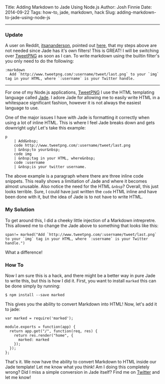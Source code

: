Title: Adding Markdown to Jade Using Node.js
Author: Josh Finnie
Date: 2014-09-22
Tags: how-to, jade, markdown, hack
Slug: adding-markdown-to-jade-using-node-js

---

### **Update**

A user on Reddit, [itsananderson](https://www.reddit.com/user/itsananderson), pointed out [here](https://www.reddit.com/r/node/comments/2hdb2l/adding_markdown_to_jade_using_nodejs/), that my steps above are not needed since Jade has it's own filters! This is GREAT! I will be switching over [TweetPNG](http://www.tweetpng.com) as soon as I can. To write markdown using the builtin filter's you only need to do the following:

```
:markdown
  Add `http://www.tweetpng.com/:username/tweet/last.png` to your `img` tag in your HTML, where `:username` is your Twitter handle.
```

---

For one of my Node.js applications, [TweetPNG](http://www.tweetpng.com) I use the HTML templating language called [Jade](http://jade-lang.com/). I adore Jade for allowing me to easily write HTML in a whitespace significant fashion, however it is not always the easiest language to use.

One of the major issues I have with Jade is formatting it correctly when using a lot of inline HTML. This is where I feel Jade breaks down and gets downright ugly! Let's take this example:

```
p
    | Add&nbsp;
    code http://www.tweetpng.com/:username/tweet/last.png
    | &nbsp;to your&nbsp;
    code img
    | &nbsp;tag in your HTML, where&nbsp;
    code :username
    | &nbsp;is your twitter username.
```

The above example is a paragraph where there are three inline code snippets. This really shows a limitiation of Jade and where it becomes almost unusable. Also notice the need for the HTML `&nbsp`? Overall, this just looks terrible. Sure, I could have just written the `code` HTML inline and have been done with it, but the idea of Jade is to not have to write HTML.

### My Solution

To get around this, I did a cheeky little injection of a Markdown intrepretre. This allowed me to change the Jade above to something that looks like this:

```
span!= marked("Add `http://www.tweetpng.com/:username/tweet/last.png` to your `img` tag in your HTML, where `:username` is your Twitter handle.")
```

What a difference!

### How To

Now I am sure this is a hack, and there might be a better way in pure Jade to write this, but this is how I did it. First, you want to install `marked` this can be done simply by running:

```
$ npm install --save marked
```

This gives you the ability to convert Markdown into HTML! Now, let's add it to jade:

```
var marked = require('marked');

module.exports = function(app) {
  return app.get("/", function(req, res) {
    return res.render("home", {
      marked: marked
    });
  });
};
```

That's it. We now have the ability to convert Markdown to HTML inside our Jade template! Let me know what you think! Am I doing this completely wrong? Did I miss a simple conversion in Jade itself? Find me on [Twitter](https://twitter.com/joshfinnie) and let me know!
